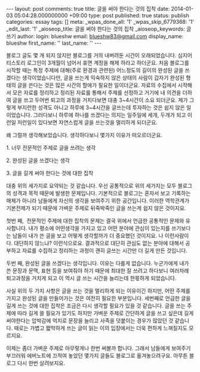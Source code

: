 \--- layout: post comments: true title: 글을 써야 한다는 것의 집착 date: 2014-01-03 05:04:28.000000000 +09:00 type: post published: true status: publish categories: essay tags: \[\] meta: \_wpas\_done\_all: '1' \_wpas\_skip\_6779368: '1' \_edit\_last: '1' \_aioseop\_title: 글을 써야 한다는 것의 집착 \_aioseop\_keywords: 글쓰기 author: login: blueshw email: blueshw83@gmail.com display\_name: blueshw first\_name: '' last\_name: '' ---

블로그 글도 몇 개 되지 않지만 블로그를 거의 내버려둔 시간이 오래되었습니다. 심지어 티스토리 로그인이 3개월이 넘어서 휴면 계정을 해제 하라고 하더군요. 처음 블로그를 시작할 때는 특정 주제에 대해(주로 환경과 관련된) 어느정도의 길이의 완성된 글을 쓰겠다는 생각이었습니다만, 글을 쓰는게 익숙하지 않은 상태의 사람이 갑자기 완성된 형태의 글을 쓴다는 것은 많은 시간의 할애가 필요한 일이더군요. 자료의 수집에서 시작해서 모은 자료를 정리하고 정리된 자료를 통해서 주제를 선정하고 거기에 내 의견을 더하여 글을 쓰고 두어번 퇴고의 과정을 거치다보면 대충 3~4시간이 소요 되더군요. 제가 그렇게 부지런한 성격도 아니고 하루에 3~4시간을 글쓰는데 투자하는 것은 쉽지 않은 일이었습니다. 그러다보니 하루에 하나를 쓰겠다는 의지는 일주일에 세개, 두개가 되고 이런일 저런일이 있다보면 자연스럽게 글을 쓰는것을 멀리하게 되더군요.

  

왜 그럴까 생각해보았습니다. 생각하다보니 몇가지 이유가 떠오르더군요.

  

1\. 너무 전문적인 주제로 글을 쓰려는 생각

2\. 완성된 글을 쓰겠다는 생각

3\. 글을 길게 써야 한다는 것에 대한 집착

  

대충 위의 세가지로 요약되는 것 같습니다. 우선 공통적으로 위의 세가지는 모두 블로그의 성격과 목적 때문에 발생한 문제입니다. 기본적으로 블로그는 혼자서 보고 기록하는 매체가 아니라 남들에게 자신의 생각을 보여주기 위한 공간입니다. 이러한 역학관계가 기본전제가 되기 때문에 가벼운 주제로 뒤죽박죽인 글을 쓰는게 쉽지 않은 것이지요. 

  

첫번 째,  전문적인 주제에 대한 집착의 문제는 결국 위에서 언급한 공통적인 문제와 유사합니다. 내가 평소에 어떤생각을 가지고 있고 어떤 분야에 관심이 있는지를 쓰기보다는 남들이 내가 쓴 글을 보고 어떻게 생각할까가 더 중요했던 것이지요. 나 이런사람이다. 대단하지 않느냐? 이런식으로요. 결과적으로 대단히 관심도 없는 분야에 대해서 공부하고 자료를 수집하고 정리하는 과정이 괜히 글쓰는 시간만 더 길게 만든 것입니다.

  

두번 째, 완성된 글을 쓰겠다는 생각입니다. 이유는 다를게 없습니다. 누군가에게 내가 쓴 문장과 문맥, 표현 등을 보여줘야 하기 때문에 최대한 잘 쓰려고 하다보니 여러차례 퇴고과정을 거치게 되고 이 역시 글 쓰는 시간을 늘리는데 한몫하게 되었습니다.

사실 위의 두 가지 사항은 글을 쓰는 것을 멀리하게 되는 이유이긴 하지만, 어떤 주제를 가지고 완성된 글을 만들어가는 것은 여전히 필요한 부분입니다. 세번째로 언급한 글을 길게 쓰는 것에 대한 집착은 조금은 다시 생각할 필요가 있을 것 같습니다. 글을 쓰는 주제에 따라 길게 쓸 필요가 있기도 하지만 가벼운 주제로 간단하게 글을 쓰고 싶은데 길게 써야한다는 압박감에 억지로 문장을 늘리고 사족을 덧붙이는 경우가 많았던 것 같습니다. 때로는 가볍고 짧막하게 쓰는 글이 읽는 이의 입장에서는 더욱 편하게 느껴질지도 모르지요.

  

이제는 좀더 가벼운 주제로 아무렇게나 한번 써볼까 합니다. 그래서 남들에게 보여주기 부끄러워 에버노트에 끄적여 놓았던 몇가지 글들도 블로그로 옮겨놓으려구요. 아무튼 블로그 다시 한번 살려보지요.